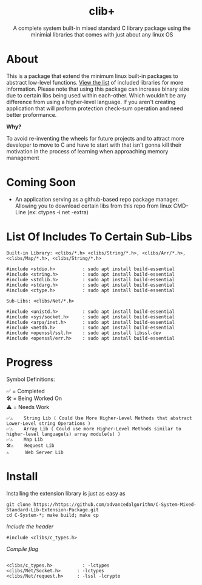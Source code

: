 <div align="center">
 <h1>clib+</h1>
 <p>A complete system built-in mixed standard C library package using the minimial libraries that comes with just about any linux OS</p>
</div>

# About

This is a package that extend the minimum linux built-in packages to abstract low-level functions. [View the list](https://github.com/advancedalgorithm/C-System-Mixed-Standard-Lib-Extension-Package?tab=readme-ov-file#list-of-packages) of included libraries for more information.
Please note that using this package can increase binary size due to certain libs being used within each-other. Which wouldn't be any difference from using a higher-level language. If you aren't creating application that will proform protection check-sum operation and need better proformance.

<b>Why?</b>

To avoid re-inventing the wheels for future projects and to attract more developer to move to C and have to start with that isn't gonna kill their motivation in the process of learning when approaching memory management

# Coming Soon

- An application serving as a github-based repo package manager. Allowing you to download certain libs from this repo from linux CMD-Line (ex: ctypes -i net -extra)

# List Of Includes To Certain Sub-Libs
``Built-in Library: <clibs/*.h> <clibs/String/*.h>, <clibs/Arr/*.h>, <clibs/Map/*.h>, <clibs/String/*.h>``
```
#include <stdio.h>          : sudo apt install build-essential
#include <string.h>         : sudo apt install build-essential
#include <stdlib.h>         : sudo apt install build-essential
#include <stdarg.h>         : sudo apt install build-essential
#include <ctype.h>          : sudo apt install build-essential
```

``Sub-Libs: <clibs/Net/*.h>``
```
#include <unistd.h>         : sudo apt install build-essential
#include <sys/socket.h>     : sudo apt install build-essential
#include <arpa/inet.h>      : sudo apt install build-essential
#include <netdb.h>          : sudo apt install build-essential
#include <openssl/ssl.h>    : sudo apt install libssl-dev
#include <openssl/err.h>    : sudo apt install build-essential
```

# Progress

<p>Symbol Definitions:<p>

<p>✅ = Completed<br />🛠️ = Being Worked On<br />⚠️ = Needs Work</p>

```
✅⚠️    String Lib ( Could Use More Higher-Level Methods that abstract Lower-Level string Operations )
✅⚠️    Array Lib ( Could use more Higher-Level Methods similar to higher-level language(s) array module(s) )
✅⚠️    Map Lib
🛠️⚠️    Request Lib
⚠️      Web Server Lib
```

# Install

Installing the extension library is just as easy as 

```
git clone https://https://github.com/advancedalgorithm/C-System-Mixed-Standard-Lib-Extension-Package.git
cd C-System-*; make build; make cp
```

*Include the header*

```
#include <clibs/c_types.h>
```

*Compile flag*

```

<clibs/c_types.h>           : -lctypes
<clibs/Net/Socket.h>      : -lctypes
<clibs/Net/request.h>     : -lssl -lcrypto
```
